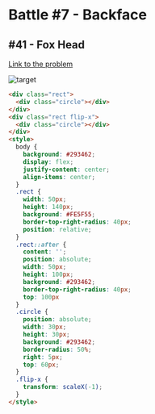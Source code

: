 # Battle #7 - Backface

## #41 - Fox Head

[Link to the problem](https://cssbattle.dev/play/41)

![target](https://cssbattle.dev/targets/41.png)

```html
<div class="rect">
  <div class="circle"></div>
</div>
<div class="rect flip-x">
  <div class="circle"></div>
</div>
<style>
  body {
    background: #293462;
    display: flex;
    justify-content: center;
    align-items: center;
  }
  .rect {
    width: 50px;
    height: 140px;
    background: #FE5F55;
    border-top-right-radius: 40px;
    position: relative;
  }
  .rect::after {
    content: '';
    position: absolute;
    width: 50px;
    height: 100px;
    background: #293462;
    border-top-right-radius: 40px;
    top: 100px
  }
  .circle {
    position: absolute;
    width: 30px;
    height: 30px;
    background: #293462;
    border-radius: 50%;
    right: 5px;
    top: 60px;
  }
  .flip-x {
    transform: scaleX(-1);
  }
</style>

```
